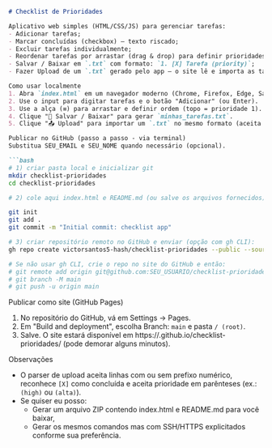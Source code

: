 ```markdown
# Checklist de Prioridades

Aplicativo web simples (HTML/CSS/JS) para gerenciar tarefas:
- Adicionar tarefas;
- Marcar concluídas (checkbox) — texto riscado;
- Excluir tarefas individualmente;
- Reordenar tarefas por arrastar (drag & drop) para definir prioridades;
- Salvar / Baixar em `.txt` com formato: `1. [X] Tarefa (priority)`;
- Fazer Upload de um `.txt` gerado pelo app — o site lê e importa as tarefas.

Como usar localmente
1. Abra `index.html` em um navegador moderno (Chrome, Firefox, Edge, Safari).
2. Use o input para digitar tarefas e o botão "Adicionar" (ou Enter).
3. Use a alça (≡) para arrastar e definir ordem (topo = prioridade 1).
4. Clique "💾 Salvar / Baixar" para gerar `minhas_tarefas.txt`.
5. Clique "📤 Upload" para importar um `.txt` no mesmo formato (aceita variantes).

Publicar no GitHub (passo a passo - via terminal)
Substitua SEU_EMAIL e SEU_NOME quando necessário (opcional).

```bash
# 1) criar pasta local e inicializar git
mkdir checklist-prioridades
cd checklist-prioridades

# 2) cole aqui index.html e README.md (ou salve os arquivos fornecidos)

git init
git add .
git commit -m "Initial commit: checklist app"

# 3) criar repositório remoto no GitHub e enviar (opção com gh CLI):
gh repo create victorsantos5-hash/checklist-prioridades --public --source=. --remote=origin --push

# Se não usar gh CLI, crie o repo no site do GitHub e então:
# git remote add origin git@github.com:SEU_USUARIO/checklist-prioridades.git
# git branch -M main
# git push -u origin main
```

Publicar como site (GitHub Pages)
1. No repositório do GitHub, vá em Settings → Pages.
2. Em "Build and deployment", escolha Branch: `main` e pasta `/ (root)`.
3. Salve. O site estará disponível em https://<seu-usuario>.github.io/checklist-prioridades/ (pode demorar alguns minutos).

Observações
- O parser de upload aceita linhas com ou sem prefixo numérico, reconhece `[X]` como concluída e aceita prioridade em parênteses (ex.: `(high)` ou `(alta)`).
- Se quiser eu posso:
  - Gerar um arquivo ZIP contendo index.html e README.md para você baixar,
  - Gerar os mesmos comandos mas com SSH/HTTPS explicitados conforme sua preferência.
```